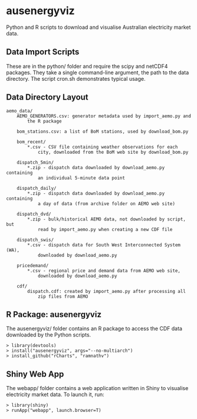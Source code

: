 ausenergyviz
============

Python and R scripts to download and visualise Australian electricity market data.


Data Import Scripts
-------------------

These are in the python/ folder and require the scipy and netCDF4 packages.
They take a single command-line argument, the path to the data directory. The
script cron.sh demonstrates typical usage.

Data Directory Layout
---------------------

    aemo_data/
        AEMO_GENERATORS.csv: generator metadata used by import_aemo.py and
            the R package

        bom_stations.csv: a list of BoM stations, used by download_bom.py

        bom_recent/
            *.csv - CSV file containing weather observations for each
                city, downloaded from the BoM web site by download_bom.py

        dispatch_5min/
            *.zip - dispatch data downloaded by download_aemo.py containing
                an individual 5-minute data point

        dispatch_daily/
            *.zip - dispatch data downloaded by download_aemo.py containing
                a day of data (from archive folder on AEMO web site)

        dispatch_dvd/
            *.zip - bulk/historical AEMO data, not downloaded by script, but
                read by import_aemo.py when creating a new CDF file

        dispatch_swis/
            *.csv - dispatch data for South West Interconnected System (WA),
                downloaded by download_aemo.py

        pricedemand/
            *.csv - regional price and demand data from AEMO web site,
                downloaded by download_aemo.py

        cdf/
            dispatch.cdf: created by import_aemo.py after processing all
                zip files from AEMO

R Package: ausenergyviz
-----------------------

The ausenergyviz/ folder contains an R package to access the CDF data
downloaded by the Python scripts.

    > library(devtools)
    > install("ausenergyviz", args="--no-multiarch")
    > install_github("rCharts", "ramnathv")

Shiny Web App
-------------

The webapp/ folder contains a web application written in Shiny to visualise
electricity market data. To launch it, run:

    > library(shiny)
    > runApp("webapp", launch.browser=T)
